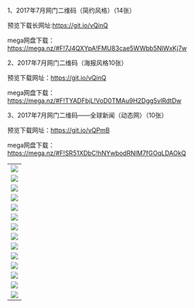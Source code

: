 
1、2017年7月网门二维码（简约风格）（14张）

预览下载长网址:https://git.io/vQinQ

mega网盘下载：https://mega.nz/#F!7J4QXYpA!FMU83cae5WWbb5NlWxKj7w
 
2、2017年7月网门二维码（海报风格10张）

预览下载网址：https://git.io/vQinQ

mega网盘下载： https://mega.nz/#F!TYADFbjL!VoD0TMAu9H2Dgg5vlRdtDw

3、2017年7月网门二维码——全球新闻（动态网）（10张）

预览下载网址：https://git.io/vQPmB

mega网盘下载：https://mega.nz/#F!SR51XDbC!hNYwbodRNIM7fGOqLDAOkQ

<table>
  <tr>
    <td align=center><img src="https://raw.githubusercontent.com/tu2017/tu/master/1.jpg" /></td>
  </tr>
  <tr>
      <td align=center><img src="https://raw.githubusercontent.com/tu2017/tu/master/2.jpg"/></td>
  </tr>
  <tr>
    <td align=center><img src="https://raw.githubusercontent.com/tu2017/tu/master/3.jpg"/></td>
    </tr>
  <tr>
      <td align=center><img src="https://raw.githubusercontent.com/tu2017/tu/master/4.jpg"/></td>
  </tr>
  <tr>
      <td align=center><img src="https://raw.githubusercontent.com/tu2017/tu/master/5.jpg"/></td>
  </tr>
  <tr>
      <td align=center><img src="https://raw.githubusercontent.com/tu2017/tu/master/6.jpg"/></td>
  </tr>
  <tr>
      <td align=center><img src="https://raw.githubusercontent.com/tu2017/tu/master/7.jpg"/></td>
  </tr>
  <tr>
      <td align=center><img src="https://raw.githubusercontent.com/tu2017/tu/master/8.jpg"/></td>
  </tr>
  <tr>
      <td align=center><img src="https://raw.githubusercontent.com/tu2017/tu/master/9.jpg"/></td>
  </tr>
  <tr>
      <td align=center><img src="https://raw.githubusercontent.com/tu2017/tu/master/10.jpg"/></td>
  </tr>
  <tr>
      <td align=center><img src="https://raw.githubusercontent.com/tu2017/tu/master/11.jpg"/></td>
  </tr>
  <tr>
      <td align=center><img src="https://raw.githubusercontent.com/tu2017/tu/master/12.jpg"/></td>
  </tr>
  <tr>
      <td align=center><img src="https://raw.githubusercontent.com/tu2017/tu/master/13.jpg"/></td>
  </tr>
  <tr>
      <td align=center><img src="https://raw.githubusercontent.com/tu2017/tu/master/14.jpg"/></td>
  </tr>
  <tr>
</table> 
